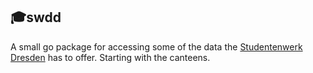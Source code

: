 ## 🎓swdd

A small go package for accessing some of the data the [Studentenwerk Dresden](http://www.studentenwerk-dresden.de) has to offer. Starting with the canteens.
